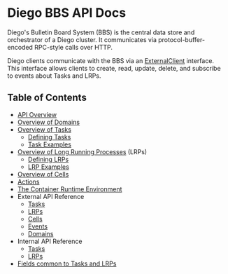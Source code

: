 # Diego BBS API Docs

Diego's Bulletin Board System (BBS) is the central data store and orchestrator of a Diego cluster. It communicates via protocol-buffer-encoded RPC-style calls over HTTP.

Diego clients communicate with the BBS via an [ExternalClient](https://godoc.org/github.com/cloudfoundry/bbs#ExternalClient) interface. This interface allows clients to create, read, update, delete, and subscribe to events about Tasks and LRPs.

## Table of Contents

- [API Overview](overview.md)
- [Overview of Domains](domains.md)
- [Overview of Tasks](tasks.md)
  - [Defining Tasks](defining-tasks.md)
  - [Task Examples](task-examples.md)
- [Overview of Long Running Processes](lrps.md) (LRPs)
  - [Defining LRPs](defining-lrps.md)
  - [LRP Examples](lrp-examples.md)
- [Overview of Cells](cells.md)
- [Actions](actions.md)
- [The Container Runtime Environment](environment.md)
- External API Reference
  - [Tasks](api-tasks.md)
  - [LRPs](api-lrps.md)
  - [Cells](api-cells.md)
  - [Events](events.md)
  - [Domains](domains.md#api)
- Internal API Reference
  - [Tasks](api-tasks-internal.md)
  - [LRPs](api-lrps-internal.md)
- [Fields common to Tasks and LRPs](common-models.md)
